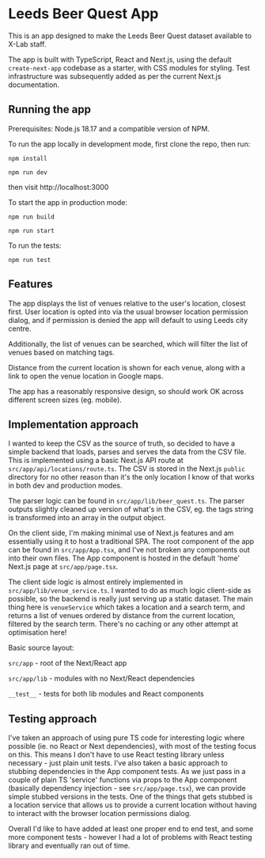 # Leeds Beer Quest App

This is an app designed to make the Leeds Beer Quest dataset available to X-Lab staff.

The app is built with TypeScript, React and Next.js, using the default `create-next-app` codebase as a starter, with CSS modules for styling. Test infrastructure was subsequently added as per the current Next.js documentation.

## Running the app

Prerequisites: Node.js 18.17 and a compatible version of NPM.

To run the app locally in development mode, first clone the repo, then run:

    npm install

    npm run dev

then visit http://localhost:3000

To start the app in production mode:

    npm run build

    npm run start

To run the tests:

    npm run test

## Features

The app displays the list of venues relative to the user's location, closest first. User location is opted into via the usual browser location permission dialog, and if permission is denied the app will default to using Leeds city centre.

Additionally, the list of venues can be searched, which will filter the list of venues based on matching tags.

Distance from the current location is shown for each venue, along with a link to open the venue location in Google maps.

The app has a reasonably responsive design, so should work OK across different screen sizes (eg. mobile).

## Implementation approach

I wanted to keep the CSV as the source of truth, so decided to have a simple backend that loads, parses and serves the data from the CSV file. This is implemented using a basic Next.js API route at `src/app/api/locations/route.ts`. The CSV is stored in the Next.js `public` directory for no other reason than it's the only location I know of that works in both dev and production modes.

The parser logic can be found in `src/app/lib/beer_quest.ts`. The parser outputs slightly cleaned up version of what's in the CSV, eg. the tags string is transformed into an array in the output object.

On the client side, I'm making minimal use of Next.js features and am essentially using it to host a traditional SPA. The root component of the app can be found in `src/app/App.tsx`, and I've not broken any components out into their own files. The App component is hosted in the default 'home' Next.js page at `src/app/page.tsx`.

The client side logic is almost entirely implemented in `src/app/lib/venue_service.ts`. I wanted to do as much logic client-side as possible, so the backend is really just serving up a static dataset. The main thing here is `venueService` which takes a location and a search term, and returns a list of venues ordered by distance from the current location, filtered by the search term. There's no caching or any other attempt at optimisation here!

Basic source layout:

`src/app` - root of the Next/React app

`src/app/lib` - modules with no Next/React dependencies

`__test__` - tests for both lib modules and React components

## Testing approach

I've taken an approach of using pure TS code for interesting logic where possible (ie. no React or Next dependencies), with most of the testing focus on this. This means I don't have to use React testing library unless necessary - just plain unit tests. I've also taken a basic approach to stubbing dependencies in the App component tests. As we just pass in a couple of plain TS 'service' functions via props to the App component (basically dependency injection - see `src/app/page.tsx`), we can provide simple stubbed versions in the tests. One of the things that gets stubbed is a location service that allows us to provide a current location without having to interact with the browser location permissions dialog.

Overall I'd like to have added at least one proper end to end test, and some more component tests - however I had a lot of problems with React testing library and eventually ran out of time.
